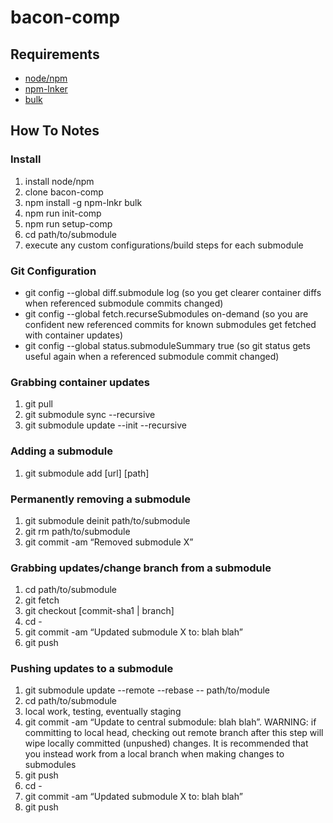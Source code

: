 # bacon-comp

## Requirements
* [node/npm](https://nodejs.org/en/)
* [npm-lnker](https://github.com/ostosh/npm-lnkr)
* [bulk](https://github.com/timoxley/bulk)

## How To Notes

### Install
1. install node/npm
2. clone bacon-comp
3. npm install -g npm-lnkr bulk
4. npm run init-comp
5. npm run setup-comp
6. cd path/to/submodule
7. execute any custom configurations/build steps for each submodule

### Git Configuration
* git config --global diff.submodule log (so you get clearer container diffs when referenced submodule commits changed)
* git config --global fetch.recurseSubmodules on-demand (so you are confident new referenced commits for known submodules get fetched with container updates)
* git config --global status.submoduleSummary true (so git status gets useful again when a referenced submodule commit changed)

### Grabbing container updates
1. git pull
2. git submodule sync --recursive
3. git submodule update --init --recursive

### Adding a submodule
1. git submodule add [url] [path]

### Permanently removing a submodule
1. git submodule deinit path/to/submodule
2. git rm path/to/submodule
3. git commit -am “Removed submodule X”

### Grabbing updates/change branch from a submodule
1. cd path/to/submodule
2. git fetch
3. git checkout [commit-sha1 | branch]
4. cd -
5. git commit -am “Updated submodule X to: blah blah”
6. git push

### Pushing updates to a submodule
1. git submodule update --remote --rebase -- path/to/module
2. cd path/to/submodule
3. local work, testing, eventually staging
4. git commit -am “Update to central submodule: blah blah”. WARNING: if committing to local head, checking out remote branch after this step will wipe locally committed (unpushed) changes. It is recommended that you instead work from a local branch when making changes to submodules
5. git push
6. cd -
7. git commit -am “Updated submodule X to: blah blah”
8. git push
